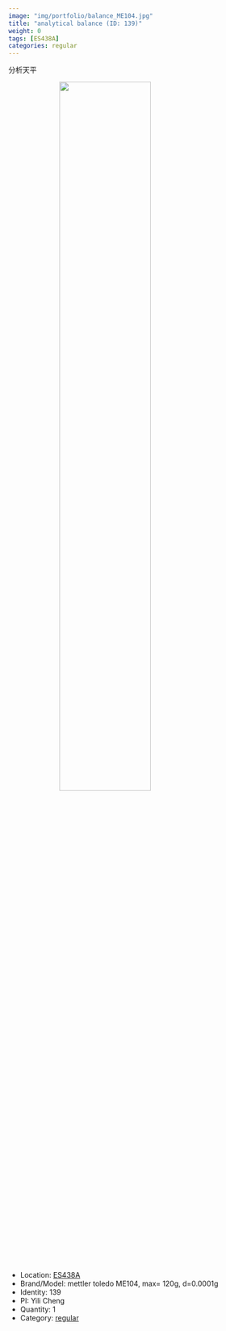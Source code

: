 ```yaml
---
image: "img/portfolio/balance_ME104.jpg"
title: "analytical balance (ID: 139)"
weight: 0
tags: [ES438A]
categories: regular
---
```


分析天平

<!--more-->

<img src="../../img/portfolio/balance_ME104.jpg" width="60%" style="display: block; margin: auto;">

- Location: [ES438A](../../tags/es438a)
- Brand/Model: mettler toledo ME104, max= 120g, d=0.0001g
- Identity: 139
- PI: Yili Cheng
- Quantity: 1
- Category: [regular](../../categories/regular)






